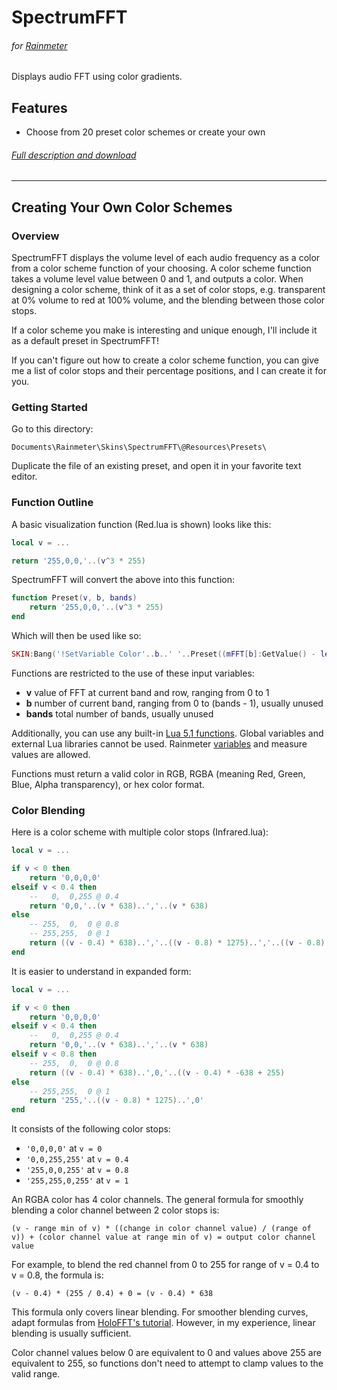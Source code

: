 # SpectrumFFT
###### for [Rainmeter](https://www.rainmeter.net/)
Displays audio FFT using color gradients.

## Features

* Choose from 20 preset color schemes or create your own

###### [Full description and download](https://www.deviantart.com/killall-q/art/SpectrumFFT-907830283)

---

## Creating Your Own Color Schemes

### Overview

SpectrumFFT displays the volume level of each audio frequency as a color from a color scheme function of your choosing. A color scheme function takes a volume level value between 0 and 1, and outputs a color. When designing a color scheme, think of it as a set of color stops, e.g. transparent at 0% volume to red at 100% volume, and the blending between those color stops.

If a color scheme you make is interesting and unique enough, I'll include it as a default preset in SpectrumFFT!

If you can't figure out how to create a color scheme function, you can give me a list of color stops and their percentage positions, and I can create it for you.

### Getting Started

Go to this directory:

    Documents\Rainmeter\Skins\SpectrumFFT\@Resources\Presets\

Duplicate the file of an existing preset, and open it in your favorite text editor.

### Function Outline

A basic visualization function (Red.lua is shown) looks like this:
```lua
local v = ...

return '255,0,0,'..(v^3 * 255)
```
SpectrumFFT will convert the above into this function:
```lua
function Preset(v, b, bands)
    return '255,0,0,'..(v^3 * 255)
end
```
Which will then be used like so:
```lua
SKIN:Bang('!SetVariable Color'..b..' '..Preset((mFFT[b]:GetValue() - levelMin) / levelRange, b, bands))
```

Functions are restricted to the use of these input variables:

* __v__
value of FFT at current band and row, ranging from 0 to 1
* __b__
number of current band, ranging from 0 to (bands - 1), usually unused
* __bands__
total number of bands, usually unused

Additionally, you can use any built-in [Lua 5.1 functions](http://www.lua.org/manual/5.1/#index). Global variables and external Lua libraries cannot be used. Rainmeter [variables](https://docs.rainmeter.net/manual/lua-scripting/#GetVariable) and measure values are allowed.

Functions must return a valid color in RGB, RGBA (meaning Red, Green, Blue, Alpha transparency), or hex color format.

### Color Blending

Here is a color scheme with multiple color stops (Infrared.lua):
```lua
local v = ...

if v < 0 then
    return '0,0,0,0'
elseif v < 0.4 then
    --   0,  0,255 @ 0.4
    return '0,0,'..(v * 638)..','..(v * 638)
else
    -- 255,  0,  0 @ 0.8
    -- 255,255,  0 @ 1
    return ((v - 0.4) * 638)..','..((v - 0.8) * 1275)..','..((v - 0.8) * -638)
end
```
It is easier to understand in expanded form:
```lua
local v = ...

if v < 0 then
    return '0,0,0,0'
elseif v < 0.4 then
    --   0,  0,255 @ 0.4
    return '0,0,'..(v * 638)..','..(v * 638)
elseif v < 0.8 then
    -- 255,  0,  0 @ 0.8
    return ((v - 0.4) * 638)..',0,'..((v - 0.4) * -638 + 255)
else
    -- 255,255,  0 @ 1
    return '255,'..((v - 0.8) * 1275)..',0'
end
```
It consists of the following color stops:
* ```'0,0,0,0'``` at ```v = 0```
* ```'0,0,255,255'``` at ```v = 0.4```
* ```'255,0,0,255'``` at ```v = 0.8```
* ```'255,255,0,255'``` at ```v = 1```

An RGBA color has 4 color channels. The general formula for smoothly blending a color channel between 2 color stops is:
```
(v - range min of v) * ((change in color channel value) / (range of v)) + (color channel value at range min of v) = output color channel value
```
For example, to blend the red channel from 0 to 255 for range of v = 0.4 to v = 0.8, the formula is:
```
(v - 0.4) * (255 / 0.4) + 0 = (v - 0.4) * 638
```
This formula only covers linear blending. For smoother blending curves, adapt formulas from [HoloFFT's tutorial](https://github.com/killall-q/HoloFFT#value-scaling). However, in my experience, linear blending is usually sufficient.

Color channel values below 0 are equivalent to 0 and values above 255 are equivalent to 255, so functions don't need to attempt to clamp values to the valid range.

